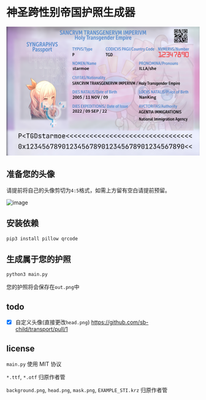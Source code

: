 # 神圣跨性别帝国护照生成器

![img](example.png)

## 准备您的头像

请提前将自己的头像剪切为`4:5`格式，如需上方留有空白请提前预留。

![image](https://user-images.githubusercontent.com/96931510/191689366-ff74e9d0-d097-4eac-a535-7877eb1f93dd.png)

## 安装依赖

```bash
pip3 install pillow qrcode
```

## 生成属于您的护照

```bash
python3 main.py
```

您的护照将会保存在`out.png`中

## todo

+ [x] 自定义头像(直接更改`head.png`) https://github.com/sb-child/transport/pull/1

## license

`main.py` 使用 MIT 协议

`*.ttf`, `*.otf` 归原作者管

`background.png`, `head.png`, `mask.png`, `EXAMPLE_STI.krz` 归原作者管

